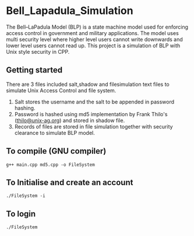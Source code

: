 # Bell_Lapadula_Simulation
The Bell–LaPadula Model (BLP) is a state machine model used for enforcing access control in government and military applications. The model uses multi security level where higher level users cannot write downwards and lower level users cannot read up.
This project is a simulation of BLP with Unix style security in CPP.

## Getting started
There are 3 files included salt,shadow and filesimulation text files to simulate Unix Access Control and file system. 
1. Salt stores the username and the salt to be appended in password hashing.
2. Password is hashed using md5 implementation by Frank Thilo's (thilo@unix-ag.org) and stored in shadow file.
3. Records of files are stored in file simulation together with security clearance to simulate BLP model.

## To compile (GNU compiler)
```g++ main.cpp md5.cpp -o FileSystem```

## To Initialise and create an account
```./FileSystem -i```

## To login
```./FileSystem```
